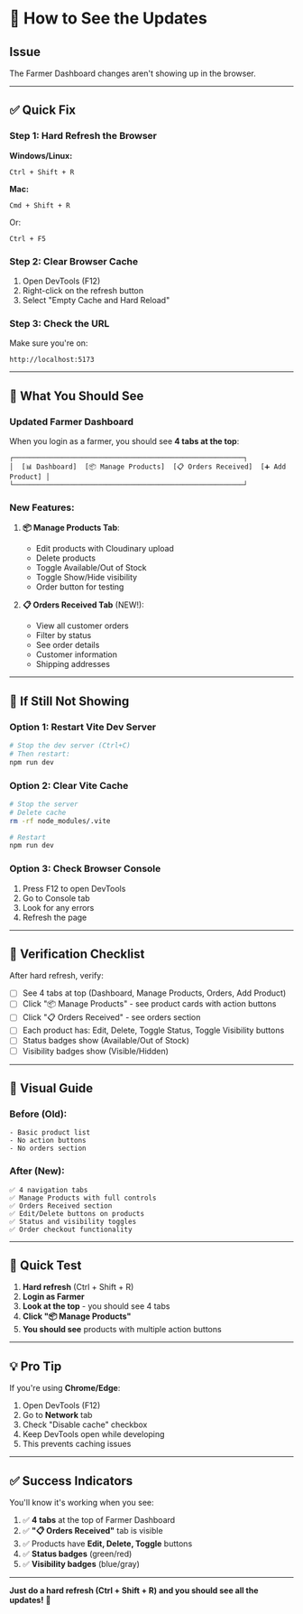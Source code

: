 # 🔄 How to See the Updates

## Issue
The Farmer Dashboard changes aren't showing up in the browser.

---

## ✅ Quick Fix

### Step 1: Hard Refresh the Browser

**Windows/Linux:**
```
Ctrl + Shift + R
```

**Mac:**
```
Cmd + Shift + R
```

Or:
```
Ctrl + F5
```

### Step 2: Clear Browser Cache

1. Open DevTools (F12)
2. Right-click on the refresh button
3. Select "Empty Cache and Hard Reload"

### Step 3: Check the URL

Make sure you're on:
```
http://localhost:5173
```

---

## 🎯 What You Should See

### Updated Farmer Dashboard

When you login as a farmer, you should see **4 tabs at the top**:

```
┌─────────────────────────────────────────────────────────┐
│  [📊 Dashboard]  [📦 Manage Products]  [📋 Orders Received]  [➕ Add Product] │
└─────────────────────────────────────────────────────────┘
```

### New Features:

1. **📦 Manage Products Tab**:
   - Edit products with Cloudinary upload
   - Delete products
   - Toggle Available/Out of Stock
   - Toggle Show/Hide visibility
   - Order button for testing

2. **📋 Orders Received Tab** (NEW!):
   - View all customer orders
   - Filter by status
   - See order details
   - Customer information
   - Shipping addresses

---

## 🐛 If Still Not Showing

### Option 1: Restart Vite Dev Server

```bash
# Stop the dev server (Ctrl+C)
# Then restart:
npm run dev
```

### Option 2: Clear Vite Cache

```bash
# Stop the server
# Delete cache
rm -rf node_modules/.vite

# Restart
npm run dev
```

### Option 3: Check Browser Console

1. Press F12 to open DevTools
2. Go to Console tab
3. Look for any errors
4. Refresh the page

---

## 📝 Verification Checklist

After hard refresh, verify:

- [ ] See 4 tabs at top (Dashboard, Manage Products, Orders, Add Product)
- [ ] Click "📦 Manage Products" - see product cards with action buttons
- [ ] Click "📋 Orders Received" - see orders section
- [ ] Each product has: Edit, Delete, Toggle Status, Toggle Visibility buttons
- [ ] Status badges show (Available/Out of Stock)
- [ ] Visibility badges show (Visible/Hidden)

---

## 🎨 Visual Guide

### Before (Old):
```
- Basic product list
- No action buttons
- No orders section
```

### After (New):
```
✅ 4 navigation tabs
✅ Manage Products with full controls
✅ Orders Received section
✅ Edit/Delete buttons on products
✅ Status and visibility toggles
✅ Order checkout functionality
```

---

## 🚀 Quick Test

1. **Hard refresh** (Ctrl + Shift + R)
2. **Login as Farmer**
3. **Look at the top** - you should see 4 tabs
4. **Click "📦 Manage Products"**
5. **You should see** products with multiple action buttons

---

## 💡 Pro Tip

If you're using **Chrome/Edge**:
1. Open DevTools (F12)
2. Go to **Network** tab
3. Check "Disable cache" checkbox
4. Keep DevTools open while developing
5. This prevents caching issues

---

## ✅ Success Indicators

You'll know it's working when you see:

1. ✅ **4 tabs** at the top of Farmer Dashboard
2. ✅ **"📋 Orders Received"** tab is visible
3. ✅ Products have **Edit, Delete, Toggle** buttons
4. ✅ **Status badges** (green/red)
5. ✅ **Visibility badges** (blue/gray)

---

**Just do a hard refresh (Ctrl + Shift + R) and you should see all the updates!** 🎉
